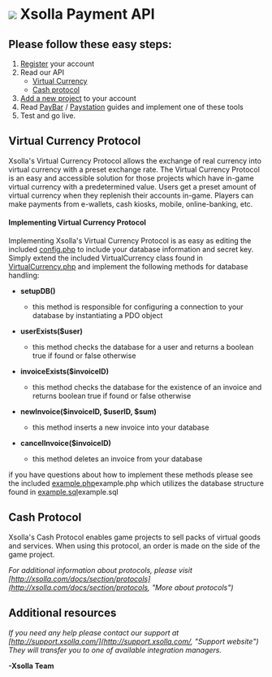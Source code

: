 ![](http://xsolla.com/img/xsolla-logo2.png)
Xsolla Payment API
===

## Please follow these easy steps: ##


1. [Register](https://account.xsolla.com/index.php?a=registrationForm "Account registration") your account
2. Read our API
   * [Virtual Currency](https://github.com/xsolla/Xsolla-Payment-API/blob/master/Xsolla_Virtual_Currency_API_Guide.pdf, "Virtual Currency Protocol API Guide")
   * [Cash protocol](https://github.com/xsolla/Xsolla-Payment-API/blob/master/Xsolla_Cash_API_Guide.pdf, "Cash Protocol API Guide")
3. [Add a new project](http://bit.ly/QIRZtd, "Add project") to your account
4. Read [PayBar](https://github.com/xsolla/Xsolla-Payment-API/blob/master/Xsolla_PayBar_Integration_Guide_en.pdf, "PayBar Integration Guide") / [Paystation](https://github.com/xsolla/Xsolla-Payment-API/blob/master/Xsolla_PayStation_Integration_Guide.pdf, "PayStation Integration Guide") guides and implement one of these tools
5. Test and go live.


## Virtual Currency Protocol ##

Xsolla's Virtual Currency Protocol allows the exchange of real currency into virtual currency with a preset exchange rate. The Virtual Currency Protocol is an easy and accessible solution for those projects which have in-game virtual currency with a predetermined value. Users get a preset amount of virtual currency when they replenish their accounts in-game. Players can make payments from e-wallets, cash kiosks, mobile, online-banking, etc.

#### Implementing Virtual Currency Protocol ####
Implementing Xsolla's Virtual Currency Protocol is as easy as editing the included [config.php](https://github.com/xsolla/Xsolla-Payment-API/blob/master/examples/virtual_currency_protocol/inc/config.php, "config.php") to include your database information and secret key. Simply extend the included VirtualCurrency class found in [VirtualCurrency.php](https://github.com/xsolla/Xsolla-Payment-API/blob/master/examples/virtual_currency_protocol/inc/virtual_currency_protocol.php, "VirtualCurrency.php") and implement the following methods for database handling:

* **setupDB()**
    * this method is responsible for configuring a connection to your database by instantiating a PDO object

* **userExists($user)**
    * this method checks the database for a user and returns a boolean true if found or false otherwise

* **invoiceExists($invoiceID)**
    * this method checks the database for the existence of an invoice and returns boolean true if found or false otherwise

* **newInvoice($invoiceID, $userID, $sum)**
    * this method inserts a new invoice into your database 

* **cancelInvoice($invoiceID)**
    * this method deletes an invoice from your database

if you have questions about how to implement these methods please see the included [example.php](https://github.com/xsolla/Xsolla-Payment-API/blob/master/examples/virtual_currency_protocol/example.php, "example.php")example.php which utilizes the database structure found in [example.sql](https://github.com/xsolla/Xsolla-Payment-API/blob/master/examples/virtual_currency_protocol/example.sql, "example.sql")example.sql


## Cash Protocol ##
Xsolla's Cash Protocol enables game projects to sell packs of virtual goods and services. When using this protocol, an order is made on the side of the game project. 


*For additional information about protocols, please visit [http://xsolla.com/docs/section/protocols](http://xsolla.com/docs/section/protocols, "More about protocols")*

## Additional resources ##
*If you need any help please contact our support at [http://support.xsolla.com/](http://support.xsolla.com/, "Support website")
They will transfer you to one of available integration managers.*

**-Xsolla Team**